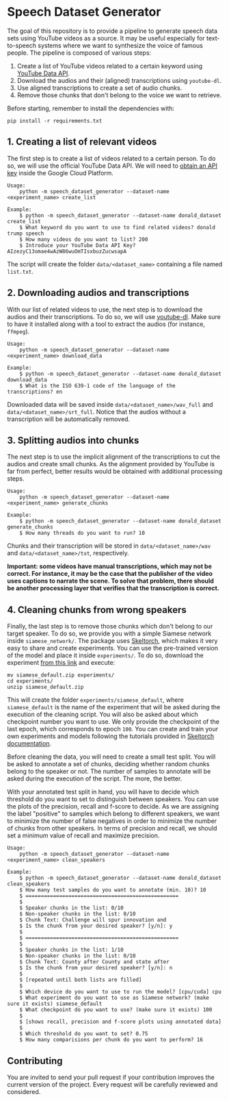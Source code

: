 # Speech Dataset Generator
The goal of this repository is to provide a pipeline to generate speech data sets using YouTube videos as a source. It
may be useful especially for text-to-speech systems where we want to synthesize the voice of famous people. The pipeline
is composed of various steps:

1. Create a list of YouTube videos related to a certain keyword using
[YouTube Data API](https://developers.google.com/youtube/v3).
2. Download the audios and their (aligned) transcriptions using `youtube-dl`.
3. Use aligned transcriptions to create a set of audio chunks.
4. Remove those chunks that don't belong to the voice we want to retrieve.

Before starting, remember to install the dependencies with:

```
pip install -r requirements.txt
```

## 1. Creating a list of relevant videos
The first step is to create a list of videos related to a certain person. To do so, we will use the official
YouTube Data API. We will need to
[obtain an API key](https://developers.google.com/youtube/registering_an_application?hl=en) inside the Google Cloud
Platform.

```
Usage:
    python -m speech_dataset_generator --dataset-name <experiment_name> create_list

Example:
    $ python -m speech_dataset_generator --dataset-name donald_dataset create_list
    $ What keyword do you want to use to find related videos? donald trump speech
    $ How many videos do you want to list? 200
    $ Introduce your YouTube Data API Key? AIzezyC13omae4wAzW86wuOmTIsxbuzZucwsapA
```

The script will create the folder `data/<dataset_name>` containing a file named `list.txt`.

## 2. Downloading audios and transcriptions
With our list of related videos to use, the next step is to download the audios and their transcriptions. To do so, we
will use [youtube-dl](https://github.com/ytdl-org/youtube-dl). Make sure to have it installed along with a tool to
extract the audios (for instance, `ffmpeg`).

```
Usage:
    python -m speech_dataset_generator --dataset-name <experiment_name> download_data

Example:
    $ python -m speech_dataset_generator --dataset-name donald_dataset download_data
    $ What is the ISO 639-1 code of the language of the transcriptions? en
```

Downloaded data will be saved inside `data/<dataset_name>/wav_full` and `data/<dataset_name>/srt_full`. Notice that the
audios without a transcription will be automatically removed.

## 3. Splitting audios into chunks
The next step is to use the implicit alignment of the transcriptions to cut the audios and create small chunks. As the
alignment provided by YouTube is far from perfect, better results would be obtained with additional processing steps.

```
Usage:
    python -m speech_dataset_generator --dataset-name <experiment_name> generate_chunks

Example:
    $ python -m speech_dataset_generator --dataset-name donald_dataset generate_chunks
    $ How many threads do you want to run? 10
```

Chunks and their transcription will be stored in `data/<dataset_name>/wav` and `data/<dataset_name>/txt`, respectively.

**Important: some videos have manual transcriptions, which may not be correct. For instance, it may be the case that the
publisher of the video uses captions to narrate the scene. To solve that problem, there should be another processing
layer that verifies that the transcription is correct.**

## 4. Cleaning chunks from wrong speakers
Finally, the last step is to remove those chunks which don't belong to our target speaker. To do so, we provide you with
a simple Siamese network inside `siamese_network/`. The package uses
[Skeltorch](https://github.com/davidalvarezdlt/skeltorch), which makes it very easy to share and create experiments. You
can use the pre-trained version of the model and place it inside `experiments/`. To do so, download the experiment [from this link](https://www.dropbox.com/s/mv49j7c1hkqnncg/siamese_default.zip?dl=0) and execute:

```
mv siamese_default.zip experiments/
cd experiments/
unzip siamese_default.zip
```

This will create the folder `experiments/siamese_default`, where `siamese_default` is the name of the experiment that
will be asked during the execution of the cleaning script. You will also be asked about which checkpoint number you
want to use. We only provide the checkpoint of the last epoch, which corresponds to epoch `100`. You can create and
train your own experiments and models following the tutorials provided in
[Skeltorch documentation](https://docs.skeltorch.com/en/latest/).

Before cleaning the data, you will need to create a small test split. You will be asked to annotate a set of chunks,
deciding whether random chunks belong to the speaker or not. The number of samples to annotate will be asked during the
execution of the script. The more, the better.

With your annotated test split in hand, you will have to decide which threshold do you want to set to distinguish
between speakers. You can use the plots of the precision, recall and f-score to decide. As we are assigning the label
"positive" to samples which belong to different speakers, we want to minimize the number of false negatives in order to
minimize the number of chunks from other speakers. In terms of precision and recall, we should set a minimum value of
recall and maximize precision.

```
Usage:
    python -m speech_dataset_generator --dataset-name <experiment_name> clean_speakers

Example:
    $ python -m speech_dataset_generator --dataset-name donald_dataset clean_speakers
    $ How many test samples do you want to annotate (min. 10)? 10
    $ ==================================================
    $
    $ Speaker chunks in the list: 0/10
    $ Non-speaker chunks in the list: 0/10
    $ Chunk Text: Challenge will spur innovation and
    $ Is the chunk from your desired speaker? [y/n]: y
    $
    $ ==================================================
    $
    $ Speaker chunks in the list: 1/10
    $ Non-speaker chunks in the list: 0/10
    $ Chunk Text: County after County and state after
    $ Is the chunk from your desired speaker? [y/n]: n
    $
    $ [repeated until both lists are filled]
    $
    $ Which device do you want to use to run the model? [cpu/cuda] cpu
    $ What experiment do you want to use as Siamese network? (make sure it exists) siamese_default
    $ What checkpoint do you want to use? (make sure it exists) 100
    $
    $ [shows recall, precision and f-score plots using annotated data]
    $
    $ Which threshold do you want to set? 0.75
    $ How many comparisions per chunk do you want to perform? 16

```

## Contributing
You are invited to send your pull request if your contribution improves the current version of the project. Every
request will be carefully reviewed and considered.
